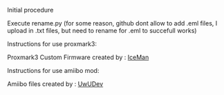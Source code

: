 Initial procedure

Execute rename.py (for some reason, github dont allow to add .eml files, I upload in .txt files, but need to rename for .eml to succefull works)

Instructions for use proxmark3:

Proxmark3 Custom Firmware created by : [IceMan](https://github.com/RfidResearchGroup/proxmark3)

Instructions for use amiibo mod:

Amiibo files created by : [UwUDev](https://github.com/UwUDev/Proxmark-Amiibo)
